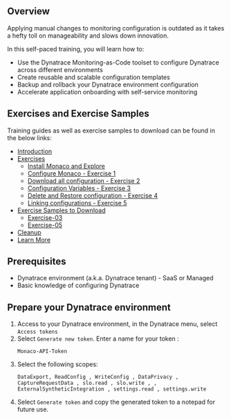 ## Overview

Applying manual changes to monitoring configuration is outdated as it takes a hefty toll on manageability and slows down innovation.

In this self-paced training, you will learn how to:
- Use the Dynatrace Monitoring-as-Code toolset to configure Dynatrace across different environments
- Create reusable and scalable configuration templates
- Backup and rollback your Dynatrace environment configuration
- Accelerate application onboarding with self-service monitoring

## Exercises and Exercise Samples

Training guides as well as exercise samples to download can be found in the below links:


- [Introduction](../../../exercise-instructions/content/00%20An%20Introduction/index.md) 
- [Exercises](../../../exercise-instructions/content)
     - [Install Monaco and Explore](../../../exercise-instructions/content/00%20Install%20Monaco%20and%20Explore/index.md)    
     - [Configure Monaco - Exercise 1](../../../exercise-instructions/content/01%20Configure%20Monaco/index.md)
     - [Download all configuration - Exercise 2](../../../exercise-instructions/content/02%20Download%20all%20configuration/index.md)
     - [Configuration Variables - Exercise 3](../../../exercise-instructions/content/03%20Configuration%20Variables/index.md)
     - [Delete and Restore configuration - Exercise 4](../../../exercise-instructions/content/04%20Delete%20and%20Restore%20configuration/index.md)
     - [Linking configurations - Exercise 5](../../../exercise-instructions/content/05%20Linking%20configurations/index.md)
- [Exercise Samples to Download](../../../exercise-samples-to-download)
    - [Exercise-03](../../../exercise-samples-to-download/exercise-03-to-download)
    - [Exercise-05](../../../exercise-samples-to-download/exercise-05-to-download)
- [Cleanup](../../../exercise-instructions/content/06%20Cleanup/index.md)
- [Learn More](../../../exercise-instructions/content/07%20Learn%20More/index.md)

## Prerequisites
- Dynatrace environment (a.k.a. Dynatrace tenant) - SaaS or Managed
- Basic knowledge of configuring Dynatrace

## Prepare your Dynatrace environment

1. Access to your Dynatrace environment, in the Dynatrace menu, select `Access tokens`
2. Select `Generate new token`. Enter a name for your token : 
    ```text
    Monaco-API-Token
    ```
3. Select the following scopes: 
   ```text
   DataExport, ReadConfig , WriteConfig , DataPrivacy , CaptureRequestData , slo.read , slo.write , , ExternalSyntheticIntegration , settings.read , settings.write
   ```
4. Select `Generate token` and copy the generated token to a notepad for future use. 
